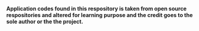 #### Application codes found in this respository is taken from open source respositories and altered for learning purpose and the credit goes to the sole author or the the project.

